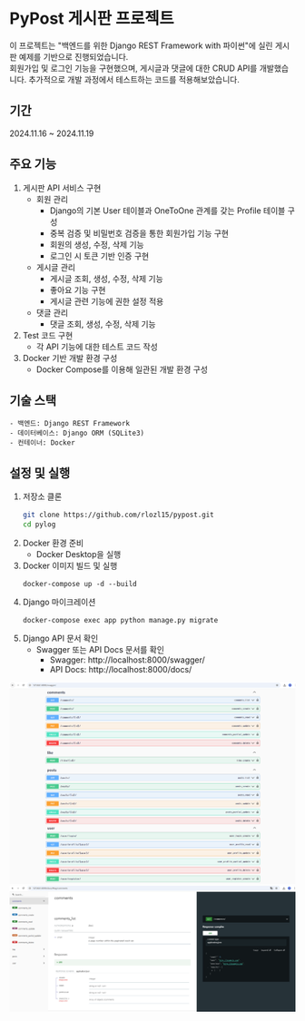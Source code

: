 # PyPost 게시판 프로젝트
이 프로젝트는 "백엔드를 위한 Django REST Framework with 파이썬"에 실린 게시판 예제를 기반으로 진행되었습니다.   
회원가입 및 로그인 기능을 구현했으며, 게시글과 댓글에 대한 CRUD API를 개발했습니다.
추가적으로 개발 과정에서 테스트하는 코드를 적용해보았습니다.

## 기간
2024.11.16 ~ 2024.11.19

## 주요 기능
1. 게시판 API 서비스 구현   
    - 회원 관리
        - Django의 기본 User 테이블과 OneToOne 관계를 갖는 Profile 테이블 구성
        - 중복 검증 및 비밀번호 검증을 통한 회원가입 기능 구현
        - 회원의 생성, 수정, 삭제 기능
        - 로그인 시 토큰 기반 인증 구현
    - 게시글 관리
        - 게시글 조회, 생성, 수정, 삭제 기능
        - 좋아요 기능 구현
        - 게시글 관련 기능에 권한 설정 적용
    - 댓글 관리
        - 댓글 조회, 생성, 수정, 삭제 기능
2. Test 코드 구현   
   - 각 API 기능에 대한 테스트 코드 작성
3. Docker 기반 개발 환경 구성
   - Docker Compose를 이용해 일관된 개발 환경 구성

## 기술 스택
    - 백엔드: Django REST Framework
    - 데이터베이스: Django ORM (SQLite3)
    - 컨테이너: Docker

## 설정 및 실행
1. 저장소 클론   
    ``` bash
    git clone https://github.com/rlozl15/pypost.git
    cd pylog
      ```
2. Docker 환경 준비   
    - Docker Desktop을 실행
3. Docker 이미지 빌드 및 실행
    ```
    docker-compose up -d --build
    ```
4. Django 마이크레이션
    ```
    docker-compose exec app python manage.py migrate
    ```
5. Django API 문서 확인
    - Swagger 또는 API Docs 문서를 확인
        - Swagger: http://localhost:8000/swagger/
        - API Docs: http://localhost:8000/docs/

![Swagger](src/swagger.png)
![Docs](src/docs.png)
